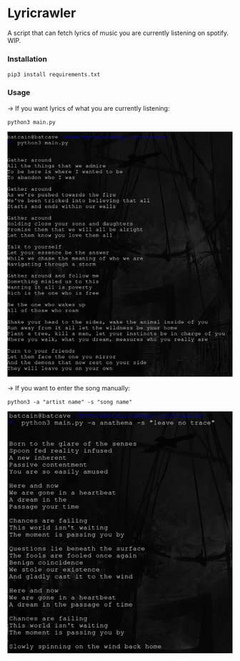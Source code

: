 # Lyricrawler
A script that can fetch lyrics of music you are currently listening on spotify. WIP.

### Installation
``` 
pip3 install requirements.txt 
```

### Usage
-> If you want lyrics of what you are currently listening:
``` 
python3 main.py
```

![Fetch currently listening](soen-lotus.png)

-> If you want to enter the song manually:
```
python3 -a "artist name" -s "song name"
```
 ![Manual usage](manually-fetched.png)
